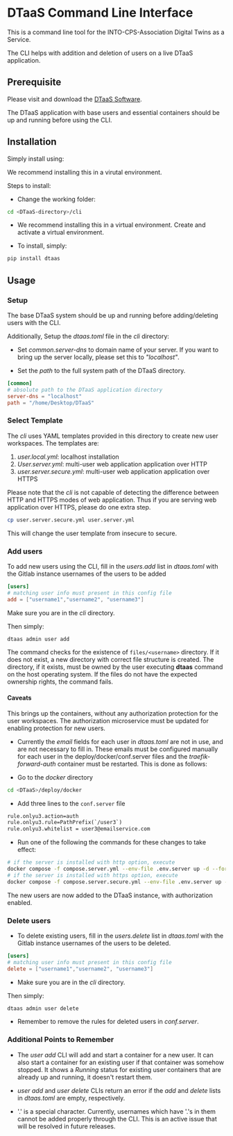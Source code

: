 # DTaaS Command Line Interface

This is a command line tool for the
INTO-CPS-Association Digital Twins as a Service.

The CLI helps with addition and deletion of
users on a live DTaaS application.

## Prerequisite

Please visit and download the
[DTaaS Software](https://github.com/INTO-CPS-Association/DTaaS).

The DTaaS application with base users and essential
containers should be up and running before using the CLI.

## Installation

Simply install using:

We recommend installing this in a virutal environment.

Steps to install:

- Change the working folder:

```bash
cd <DTaaS-directory>/cli
```

- We recommend installing this in a virtual environment.
  Create and activate a virtual environment.

- To install, simply:

```bash
pip install dtaas
```

## Usage

### Setup

The base DTaaS system should be up and
running before adding/deleting users with the CLI.

Additionally,
Setup the _dtaas.toml_ file in the _cli_ directory:

- Set _common.server-dns_ to domain name of your server.
  If you want to bring up the server locally,
  please set this to _"localhost"_.

- Set the _path_ to the full system path
  of the DTaaS directory.

```toml
[common]
# absolute path to the DTaaS application directory
server-dns = "localhost"
path = "/home/Desktop/DTaaS"
```

### Select Template

The _cli_ uses YAML templates provided in this directory to create
new user workspaces. The templates are:

1. _user.local.yml_: localhost installation
1. _User.server.yml_: multi-user web application application over HTTP
1. _user.server.secure.yml_: multi-user web application application over HTTPS

Please note that the _cli_ is not capable of detecting the difference between
HTTP and HTTPS modes of web application. Thus if you are serving
web application over HTTPS, please do one extra step.

```bash
cp user.server.secure.yml user.server.yml
```

This will change the user template from insecure to secure.

### Add users

To add new users using the CLI, fill in the
_users.add_ list in
_dtaas.toml_ with the Gitlab instance
usernames of the users to be added

```toml
[users]
# matching user info must present in this config file
add = ["username1","username2", "username3"]
```

Make sure you are in the _cli_ directory.

Then simply:

```bash
dtaas admin user add
```

The command checks for the existence of `files/<username>` directory.
If it does not exist, a new directory with correct file structure is created.
The directory, if it exists, must be owned by the user executing
**dtaas** command on the host operating system. If the files do not
have the expected ownership rights, the command fails.

#### Caveats

This brings up the containers, without any authorization
protection for the user workspaces. The authorization
microservice must be updated for enabling protection for new users.

- Currently the _email_ fields for each user in
  _dtaas.toml_ are not in use, and are not necessary
  to fill in. These emails must be configured manually
  for each user in the
  deploy/docker/conf.server files and the _traefik-forward-auth_
  container must be restarted. This is done as follows:

- Go to the _docker_ directory

```bash
cd <DTaaS>/deploy/docker
```

- Add three lines to the `conf.server` file

```txt
rule.onlyu3.action=auth
rule.onlyu3.rule=PathPrefix(`/user3`)
rule.onlyu3.whitelist = user3@emailservice.com
```

- Run one of the following the commands for these changes to take effect:

```bash
# if the server is installed with http option, execute
docker compose -f compose.server.yml --env-file .env.server up -d --force-recreate traefik-forward-auth
# if the server is installed with https option, execute
docker compose -f compose.server.secure.yml --env-file .env.server up -d --force-recreate traefik-forward-auth
```

The new users are now added to the DTaaS
instance, with authorization enabled.

### Delete users

- To delete existing users, fill in the _users.delete_ list in
  _dtaas.toml_ with the Gitlab instance
  usernames of the users to be deleted.

```toml
[users]
# matching user info must present in this config file
delete = ["username1","username2", "username3"]
```

- Make sure you are in the _cli_ directory.

Then simply:

```bash
dtaas admin user delete
```

- Remember to remove the rules for deleted users
  in _conf.server_.

### Additional Points to Remember

- The _user add_ CLI will add and start a
  container for a new user.
  It can also start a container for an existing
  user if that container was somehow stopped.
  It shows a _Running_ status for existing user
  containers that are already up and running,
  it doesn't restart them.

- _user add_ and _user delete_ CLIs return an
  error if the _add_ and _delete_ lists in
  _dtaas.toml_ are empty, respectively.

- '.' is a special character. Currently, usernames which have
  '.'s in them cannot be added properly through the CLI.
  This is an active issue that will be resolved in future releases.
